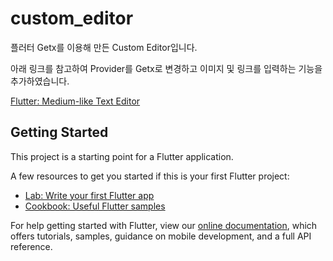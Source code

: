 # custom_editor

플러터 Getx를 이용해 만든 Custom Editor입니다.

아래 링크를 참고하여 Provider를 Getx로 변경하고 이미지 및 링크를 입력하는 기능을 추가하였습니다.

[Flutter: Medium-like Text Editor](https://levelup.gitconnected.com/flutter-medium-like-text-editor-b41157f50f0e)

## Getting Started

This project is a starting point for a Flutter application.

A few resources to get you started if this is your first Flutter project:

- [Lab: Write your first Flutter app](https://flutter.dev/docs/get-started/codelab)
- [Cookbook: Useful Flutter samples](https://flutter.dev/docs/cookbook)

For help getting started with Flutter, view our
[online documentation](https://flutter.dev/docs), which offers tutorials,
samples, guidance on mobile development, and a full API reference.

